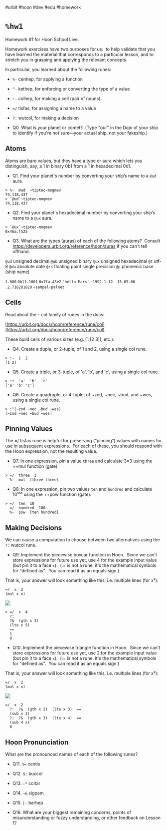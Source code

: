 #urbit #hoon #dev #edu #homework



#   `%hw1`

Homework #1 for Hoon School Live.  
  
Homework exercises have two purposes for us:  to help validate that you have learned the material that corresponds to a particular lesson, and to stretch you in grasping and applying the relevant concepts.  
  
In particular, you learned about the following runes:  
  
- `%-` cenhep, for applying a function  
- `^-` kethep, for enforcing or converting the type of a value  
- `:-` colhep, for making a cell (pair of nouns)  
- `=/` tisfas, for assigning a name to a value  
- `?:` wutcol, for making a decision

- Q0. What is your planet or comet?  (Type "our" in the Dojo of your ship to identify if you're not sure—your actual ship, not your fakeship.)

## Atoms

Atoms are bare values, but they have a type or aura which lets you distinguish, say, a 1 in binary 0b1 from a 1 in hexadecimal 0x1.

- Q1. Find your planet's number by converting your ship’s name to a `@ud` aura.
 ```
 > %-  @ud  ~tiptec-mogmev
74.118.437
> `@ud`~tiptec-mogmev
74.118.437
 ```
 

- Q2. Find your planet's hexadecimal number by converting your ship’s name to a `@ux` aura.
```
> `@ux`~tiptec-mogmev
0x46a.f525
```

- Q3. What are the types (auras) of each of the following atoms?  Consult https://developers.urbit.org/reference/hoon/auras if you can't tell offhand.  

`@ud` unsigned decimal
`@ub` unsigned binary
`@ux` unsigned hexadecimal
`@t` utf-8
`@da` absolute date
`@rs` floating point single precision
`@p` phonemic base (ship name)

`1.000`
`0b11.1001`
`0x7fa.45e2`
`'hello Mars'`
`~1992.1.12..15.05.00`
`.2.718281828`
`~sampel-palnet`

##  Cells

Read about the `:` col family of runes in the docs:  
  
[https://urbit.org/docs/hoon/reference/rune/col](https://urbit.org/docs/hoon/reference/rune/col)  
  
These build cells of various sizes (e.g. [1 [2 3]], etc.).

- Q4. Create a duple, or 2-tuple, of 1 and 2, using a single col rune.
```
> :-  1  2
[1 2]
```

- Q5. Create a triple, or 3-tuple, of 'a', 'b', and 'c', using a single col rune.
```
> :+  'a'  'b'  'c'
['a' 'b' 'c']
```

- Q6. Create a quadruple, or 4-tuple, of ~zod, ~nec, ~bud, and ~wes, using a single col rune.
```
> :^(~zod ~nec ~bud ~wes)
[~zod ~nec ~bud ~wes]
```

##  Pinning Values

The =/ tisfas rune is helpful for preserving (“pinning”) values with names for use in subsequent expressions.  For each of these, you should respond with the Hoon expression, not the resulting value.

- Q7. In one expression, pin a value `three` and calculate 3×3 using the ++mul function (gate).
```
> =/  three  3 
  %-  mul  [three three]
```

- Q8. In one expression, pin two values `ten` and `hundred` and calculate 10¹⁰⁰ using the ++pow function (gate).
```
> =/  ten  10 
  =/  hundred  100
  %-  pow  [ten hundred]
```

##  Making Decisions

We can cause a computation to choose between two alternatives using the `?:` wutcol rune.

- Q9. Implement the piecewise boxcar function in Hoon.  Since we can't store expressions for future use yet, use 4 for the example input value (but pin it to a face `x`).  (:= is not a rune, it's the mathematical symbols for "defined as".  You can read it as an equals sign.)  
  
That is, your answer will look something like this, i.e. multiple lines (for x²):  
  
```
=/  x  2  
(mul x x)
```

![](https://lh4.googleusercontent.com/WlI6c18pNF3MT06ZXkmHiVur2yU8GFDlaWwmFB2rS6CpOHG_hO7BDnajgICvgnZwZBo5GbNTpMmEQDeKuXcm2WubU8tvo1PU0_TBKCxYYwbnoBCCUkDIq7D0zKSLq44JnIkT7J3WYMIF1StVHZY-WTHSLobaUqWrd3JanplXPkwrtwRDdAkt6e-BhG24Fxazr1HO)

```
> =/  x  4
  ?:
  ?&  (gth x 3)
  (lte x 5)
  ==
  1
  0
```

- Q10. Implement the piecewise triangle function in Hoon.  Since we can't store expressions for future use yet, use 2 for the example input value (but pin it to a face `x`).  (:= is not a rune, it's the mathematical symbols for "defined as".  You can read it as an equals sign.)  
  
That is, your answer will look something like this, i.e. multiple lines (for x²):  
  
```
=/  x  2  
(mul x x)
```

![](https://lh3.googleusercontent.com/mTMXcMr2wi4pUSC3ThN7nOVxl_Ou5Oq4UNMiFhjr9cqyt-6mtZFjYwjqYzv8gTtrK7JNe5UfytmO9guGiWBZsxHyqL-x3grQeVzLCdY0at7sHY3u-tLjWpSlADmZylrlxeZAdRtLlwNvzshpd5LRvsLPhmRmB5dJQPC2SspUSh62gQ38qs6mFCWZBI2cngyUoIuf)

```
=/  x  2
  ?:  ?&  (gth x 2)  (lte x 3)  ==
  (sub x 2)
  ?:  ?&  (gth x 3)  (lte x 4)  ==
  (sub 4 x)
  0
```

##  Hoon Pronunciation

What are the pronounced names of each of the following runes?

- Q11. `%=` centis

- Q12. `$:` buccol

- Q13. `:*` coltar

- Q14. `~&` sigpam

- Q15. `|-` barhep

- Q16. What are your biggest remaining concerns, points of misunderstanding or fuzzy understanding, or other feedback on Lesson 1?